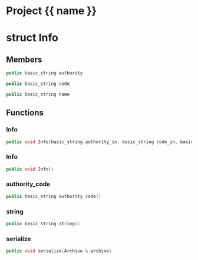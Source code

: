 <script setup>
import {useRoute} from 'vitepress'
const {path} = useRoute()
const tokens = path.split('/')
const words = tokens[2].split('-');
for (let i = 0; i < words.length; i++) {
    words[i] = words[i].charAt(0).toUpperCase() + words[i].slice(1);
    words[i] = words[i].replace('geode', 'Geode')
}
const name = words.join('-');
</script>
# Project {{ name }}

# struct Info


## Members

```cpp
public basic_string authority

```

```cpp
public basic_string code

```

```cpp
public basic_string name

```



## Functions

### Info

```cpp
public void Info(basic_string authority_in, basic_string code_in, basic_string name_in)
```


### Info

```cpp
public void Info()
```


### authority_code

```cpp
public basic_string authority_code()
```


### string

```cpp
public basic_string string()
```


### serialize

```cpp
public void serialize(Archive & archive)
```




